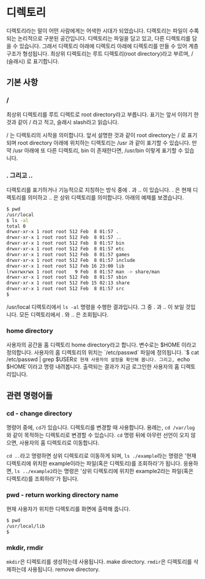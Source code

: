 # 디렉토리

디렉토리라는 말이 어떤 사람에게는 어색한 시대가 되었습니다.
디렉토리는 파일이 수록되는 논리적으로 구분된 공간입니다.
디렉토리는 파일을 담고 있고, 다른 디렉토리를 담을 수 있습니다.
그래서 디렉토리 아래에 디렉토리 아래에 디렉토리를 만들 수 있어 계층구조가 형성됩니다.
최상위 디렉토리는 루트 디렉토리(root directory)라고 부르며, / (슬래시) 로 표기합니다.

## 기본 사항

### /

최상위 디렉토리를 루트 디렉트로 root directory라고 부릅니다. 표기는 앞서 이야기 한 것과 같이
/ 라고 적고, 슬래시 slash라고 읽습니다.

/ 는 디렉토리의 시작을 의미합니다.
앞서 설명한 것과 같이 root directory는 / 로 표기되며
root directory 아래에 위치하는 디렉토리는 /usr 과 같이 표기할 수 있습니다.
만약 /usr 아래에 또 다른 디렉토리, bin 이 존재한다면, /usr/bin 이렇게 표기할 수 있습니다.

### . 그리고 ..

디렉토리를 표기하거나 기능적으로 지칭하는 방식 중에 . 과 .. 이 있습니다.
. 은 현재 디렉토리를 의미하고 .. 은 상위 디렉토리를 의미합니다.
아래의 예제를 보겠습니다.

```bash
$ pwd
/usr/local
$ ls -al
total 0
drwxr-xr-x 1 root root 512 Feb  8 01:57 .
drwxr-xr-x 1 root root 512 Feb  8 01:57 ..
drwxr-xr-x 1 root root 512 Feb  8 01:57 bin
drwxr-xr-x 1 root root 512 Feb  8 01:57 etc
drwxr-xr-x 1 root root 512 Feb  8 01:57 games
drwxr-xr-x 1 root root 512 Feb  8 01:57 include
drwxr-xr-x 1 root root 512 Feb 16 23:00 lib
lrwxrwxrwx 1 root root   9 Feb  8 01:57 man -> share/man
drwxr-xr-x 1 root root 512 Feb  8 01:57 sbin
drwxr-xr-x 1 root root 512 Feb 15 02:13 share
drwxr-xr-x 1 root root 512 Feb  8 01:57 src
$
```

/usr/local 디렉토리에서 `ls -al` 명령을 수행한 결과입니다.
그 중 . 과 .. 이 보일 것입니다. 모든 디렉토리에서 . 와 .. 은 조회됩니다.

### home directory

사용자의 공간을 홈 디렉토리 home directory라고 합니다.
변수로는 $HOME 이라고 정의합니다.
사용자의 홈 디렉토리의 위치는 `/etc/passwd` 파일에 정의됩니다.  
`$ cat /etc/passwd | grep $USER`로 현재 사용자의
설정을 확인해 봅니다. 그리고,
`echo $HOME`이라고 명령 내려봅니다. 출력되는 결과가 지금 로그인한
사용자의 홈 디렉토리입니다.

## 관련 명령어들

### cd - change directory 

명령어 중에, `cd`가 있습니다.
디렉토리를 변경할 때 사용합니다. 용례는, `cd /var/log`와 같이
목적하는 디렉토리로 변경할 수 있습니다. `cd` 명령 뒤에 아무런
선언이 오지 않으면, 사용자의 홈 디렉토리로 이동합니다.

`cd ..`라고 명령하면 상위 디렉토리로 이동하게 되며, `ls ./example`라는 명령은 '현재 디렉토리에 위치한 example이라는 파일(혹은 디렉토리)를 조회하라'가 됩니다. 응용하면, `ls ../example2`라는 명령은 '상위 디렉토리에 위치한 example2라는 파일(혹은 디렉토리)를 조회하라'가 됩니다.

### pwd - return working directory name

현재 사용자가 위치한 디렉토리를 화면에 출력해 줍니다.

```bash
$ pwd
/usr/local/lib
$
```

### mkdir, rmdir

`mkdir`은 디렉토리를 생성하는데 사용됩니다. make directory.
`rmdir`은 디렉토리를 삭제하는데 사용됩니다. remove directory.


